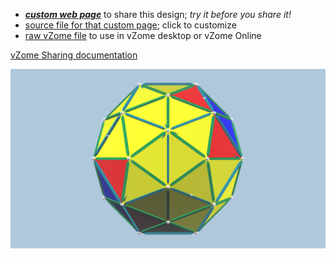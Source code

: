 
 - [***custom web page***][post] to share this design; *try it before you share it!*
 - [source file for that custom page][source]; click to customize
 - [raw vZome file][raw] to use in vZome desktop or vZome Online

[vZome Sharing documentation](https://vzome.github.io/vzome/sharing.html#how-it-works)

![Image](<Keplers-Kosmos-Revisited-Hull-Coloured.png>)


[post]: <https://ThynStyx.github.io/vzome-sharing/2022/01/26/Keplers-Kosmos-Revisited-Hull-Coloured-22-03-53.html>
[source]: <https://github.com/ThynStyx/vzome-sharing/edit/main/_posts/2022-01-26-Keplers-Kosmos-Revisited-Hull-Coloured-22-03-53.md>
[raw]: <https://raw.githubusercontent.com/ThynStyx/vzome-sharing/main/2022/01/26/22-03-53-Keplers-Kosmos-Revisited-Hull-Coloured/Keplers-Kosmos-Revisited-Hull-Coloured.vZome>